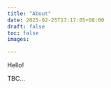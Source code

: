 ```yaml
---
title: "About"
date: 2025-02-25T17:17:05+08:00
draft: false
toc: false
images:

---
```


Hello!

TBC...